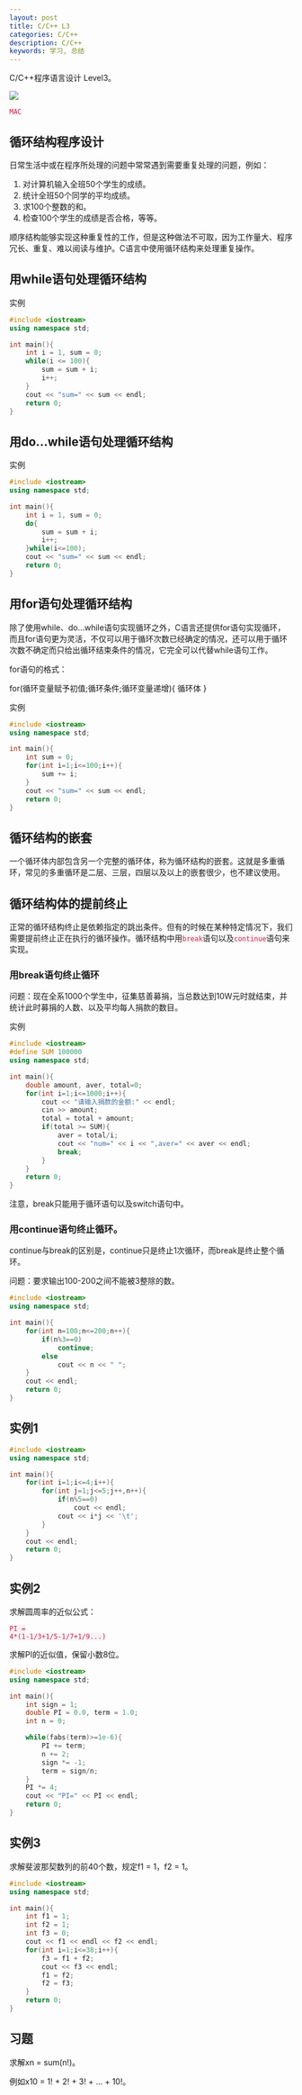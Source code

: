 ```yaml
---
layout: post
title: C/C++ L3
categories: C/C++
description: C/C++
keywords: 学习, 总结
---
```


C/C++程序语言设计 Level3。

![](/images/discovery/A0515.png)

<code style="color:#c7254e;background-color:#f9f2f4;">MAC</code>

## 循环结构程序设计
日常生活中或在程序所处理的问题中常常遇到需要重复处理的问题，例如：
1. 对计算机输入全班50个学生的成绩。
2. 统计全班50个同学的平均成绩。
3. 求100个整数的和。
4. 检查100个学生的成绩是否合格，等等。

顺序结构能够实现这种重复性的工作，但是这种做法不可取，因为工作量大、程序冗长、重复、难以阅读与维护。C语言中使用循环结构来处理重复操作。

## 用while语句处理循环结构
实例
```c++
#include <iostream>
using namespace std;

int main(){
    int i = 1, sum = 0;
    while(i <= 100){
        sum = sum + i;
        i++;
    }
    cout << "sum=" << sum << endl;
    return 0;
}
```

## 用do...while语句处理循环结构
实例
```c++
#include <iostream>
using namespace std;

int main(){
    int i = 1, sum = 0;
    do{
        sum = sum + i;
        i++;
    }while(i<=100);
    cout << "sum=" << sum << endl;
    return 0;
}
```

## 用for语句处理循环结构
除了使用while、do...while语句实现循环之外，C语言还提供for语句实现循环，而且for语句更为灵活，不仅可以用于循环次数已经确定的情况，还可以用于循环次数不确定而只给出循环结束条件的情况，它完全可以代替while语句工作。

for语句的格式：

for(循环变量赋予初值;循环条件;循环变量递增){
    循环体
}

实例
```c++
#include <iostream>
using namespace std;

int main(){
    int sum = 0;
    for(int i=1;i<=100;i++){
        sum += i;
    }
    cout << "sum=" << sum << endl;
    return 0;
}
```

## 循环结构的嵌套
一个循环体内部包含另一个完整的循环体，称为循环结构的嵌套。这就是多重循环，常见的多重循环是二层、三层，四层以及以上的嵌套很少，也不建议使用。

## 循环结构体的提前终止
正常的循环结构终止是依赖指定的跳出条件。但有的时候在某种特定情况下，我们需要提前终止正在执行的循环操作。循环结构中用<code style="color:#c7254e;background-color:#f9f2f4;">break</code>语句以及<code style="color:#c7254e;background-color:#f9f2f4;">continue</code>语句来实现。

### 用break语句终止循环
问题：现在全系1000个学生中，征集慈善募捐，当总数达到10W元时就结束，并统计此时募捐的人数、以及平均每人捐款的数目。

实例
```c++
#include <iostream>
#define SUM 100000
using namespace std;

int main(){
    double amount, aver, total=0;
    for(int i=1;i<=1000;i++){
        cout << "请输入捐款的金额:" << endl;
        cin >> amount;
        total = total + amount;
        if(total >= SUM){
            aver = total/i;
            cout << "num=" << i << ",aver=" << aver << endl;
            break;
        }
    }
    return 0;
}
```

注意，break只能用于循环语句以及switch语句中。

### 用continue语句终止循环。
continue与break的区别是，continue只是终止1次循环，而break是终止整个循环。

问题：要求输出100-200之间不能被3整除的数。
```c++
#include <iostream>
using namespace std;

int main(){
    for(int n=100;n<=200;n++){
        if(n%3==0)
            continue;
        else
            cout << n << " ";
    }
    cout << endl;
    return 0;
}
```

## 实例1
```c++
#include <iostream>
using namespace std;

int main(){
    for(int i=1;i<=4;i++){
        for(int j=1;j<=5;j++,n++){
            if(n%5==0)
                cout << endl;
            cout << i*j << '\t';
        }
    }
    cout << endl;
    return 0;
}
```

## 实例2

求解圆周率的近似公式：

<code style="color:#c7254e;background-color:#f9f2f4;">PI = 4*(1-1/3+1/5-1/7+1/9...)</code>

求解PI的近似值，保留小数8位。

```c++
#include <iostream>
using namespace std;

int main(){
    int sign = 1;
    double PI = 0.0, term = 1.0;
    int n = 0;

    while(fabs(term)>=1e-6){
        PI += term;
        n += 2;
        sign *= -1;
        term = sign/n;
    }
    PI *= 4;
    cout << "PI=" << PI << endl;
    return 0;
}
```

## 实例3

求解斐波那契数列的前40个数，规定f1 = 1，f2 = 1。

```c++
#include <iostream>
using namespace std;

int main(){
    int f1 = 1;
    int f2 = 1;
    int f3 = 0;
    cout << f1 << endl << f2 << endl;
    for(int i=1;i<=38;i++){
        f3 = f1 + f2;
        cout << f3 << endl;
        f1 = f2;
        f2 = f3;
    }
    return 0;
}
```

## 习题
求解xn = sum(n!)。

例如x10 = 1! + 2! + 3! + ... + 10!。